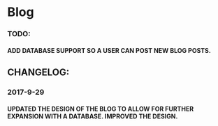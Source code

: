# Blog

### TODO:

#### ADD DATABASE SUPPORT SO A USER CAN POST NEW BLOG POSTS.


## CHANGELOG:

### 2017-9-29
#### UPDATED THE DESIGN OF THE BLOG TO ALLOW FOR FURTHER EXPANSION WITH A DATABASE. IMPROVED THE DESIGN.
